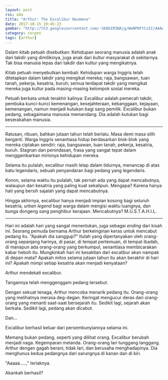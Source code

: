 ```yaml
---
layout: post
rss: ada
title: "Arthur: The Excalibur Noumena"
date: 2017-10-15 19:45:23
gambar: "http://lh3.googleusercontent.com/-SK8bIR3NAjg/WeNPNftCx5I/AAAAAAAACeA/N_7yWgpL870FSTL57mZATvVpXeewRNTAACLcBGAs/s900/saber___arturia_pendragon_by_dramakidd-d526ybs.png"
category: cerpen
tags: [arthur]
---
```


Dalam kitab petuah disebutkan: Kehidupan seorang manusia adalah anak dari takdir yang dimilikinya, juga anak dari kultur masyarakat di sekitarnya. Tak bisa manusia lepas dari takdir dan kultur yang mengikatnya.

Kitab petuah menyebutkan kembali: Kehidupan warga Inggris telah ditetapkan dalam takdir yang mengikat mereka; raja, bangsawan, tuan tanah, pekerja, kesatria, buruh; semua terdapat takdir yang mengikat mereka juga kultur pada masing-masing kelompok sosial mereka.

Petuah berkata untuk terakhir kalinya: Excalibur adalah pemecah takdir, pembuka kunci-kunci kemenangan, kesejahteraan, kebanggaan, kejayaan, kemenangan, namun menjadi kutukan bagi sang pemilik. Excalibur bukan pedang, sebagaimana manusia memandang. Dia adalah kutukan bagi keserakahan manusia.

---

Ratusan, ribuan, bahkan jutaan tahun telah berlalu. Masa demi masa silih berganti. Warga Inggris senantiasa hidup berdasarkan blok-blok yang mereka ciptakan sendiri: raja, bangsawan, tuan tanah, pekerja, kesatria, buruh. Stagnan dan penindasan, frasa yang sangat tepat dalam menggambarkan mirisnya kehidupan mereka.

Selama itu pulalah, excalibur masih lelap dalam tidurnya, menancap di atas batu legendaris, sebuah penyandaran bagi pedang yang legendaris.

Konon, selama waktu itu pulalah, tak pernah ada yang dapat mencabutnya, walaupun dari kesatria yang paling kuat sekalipun. Mengapa? Karena hanya hati yang bersih sajalah yang dapat mencabutnya.

Hingga akhirnya, excalibur hanya menjadi impian kosong bagi seluruh kesatria, _urban legend_ bagi warga dalam mengisi waktu luangnya, dan bunga dongeng sang penghibur kerajaan. Mencabutnya? M.U.S.T.A.H.I.L.

---

Hari ini adalah hari yang sangat menentukan, juga sebagai _ending_ dari kisah ini. Seorang pemuda bernama Arthur berkeinginan keras untuk mencabut pedang itu. "Apakah dia sanggup?" Itulah yang dipertanyakan oleh orang-orang sepanjang harinya, di pasar, di tempat pertemuan, di tempat ibadah, di manapun ada orang-orang yang berkumpul, senantiasa membicarakan kabar heboh itu. Mungkinkah hari ini kesaktian dari excalibur akan nampak di depan mata? Apakah mitos selama jutaan tahun itu akan berakhir di hari ini? Apakah mimpi setiap kesatria akan menjadi kenyataan?

Arthur mendekati excalibur.

Tangannya telah menggenggam pedang tersebut.

Dengan sekuat tenaga, Arthur mencoba menarik pedang itu. Orang-orang yang melihatnya merasa deg-degan. Keringat mengucur deras dari orang-orang yang menanti saat-saat bersejarah itu. Sedikit lagi, sejarah akan berkata. Sedikit lagi, pedang akan dicabut.

Dan...

Excalibur berhasil keluar dari persembunyiannya selama ini.

Memang bukan pedang, seperti yang dilihat orang. Excalibur berubah menjadi naga. Kegemparan melanda. Orang-orang lari tunggang langgang. Arthur dengan gagah berani, tidak lari, dan berusaha menghadapinya. Dia menghunus kedua pedangnya dari sarungnya di kanan dan di kiri.

"Aaaaa.....," teriaknya.

Akankah berhasil?